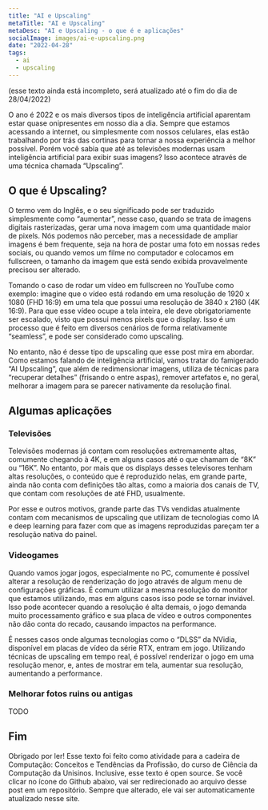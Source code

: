 ```yaml
---
title: "AI e Upscaling"
metaTitle: "AI e Upscaling"
metaDesc: "AI e Upscaling - o que é e aplicações"
socialImage: images/ai-e-upscaling.png
date: "2022-04-28"
tags:
  - ai
  - upscaling
---
```


(esse texto ainda está incompleto, será atualizado até o fim do dia de 28/04/2022)

O ano é 2022 e os mais diversos tipos de inteligência artificial aparentam estar quase onipresentes em nosso dia a dia. Sempre que estamos acessando a internet, ou simplesmente com nossos celulares, elas estão trabalhando por trás das cortinas para tornar a nossa experiência a melhor possível. Porém você sabia que até as televisões modernas usam inteligência artificial para exibir suas imagens? Isso acontece através de uma técnica chamada “Upscaling”.

## O que é Upscaling?

O termo vem do Inglês, e o seu significado pode ser traduzido simplesmente como “aumentar”, nesse caso, quando se trata de imagens digitais rasterizadas, gerar uma nova imagem com uma quantidade maior de pixels. Nós podemos não perceber, mas a necessidade de ampliar imagens é bem frequente, seja na hora de postar uma foto em nossas redes sociais, ou quando vemos um filme no computador e colocamos em fullscreen, o tamanho da imagem que está sendo exibida provavelmente precisou ser alterado.

Tomando o caso de rodar um vídeo em fullscreen no YouTube como exemplo: imagine que o vídeo está rodando em uma resolução de 1920 x 1080 (FHD 16:9) em uma tela que possui uma resolução de 3840 x 2160 (4K 16:9). Para que esse vídeo ocupe a tela inteira, ele deve obrigatoriamente ser escalado, visto que possui menos pixels que o display. Isso é um processo que é feito em diversos cenários de forma relativamente “seamless”, e pode ser considerado como upscaling.

No entanto, não é desse tipo de upscaling que esse post mira em abordar. Como estamos falando de inteligência artificial, vamos tratar do famigerado “AI Upscaling”, que além de redimensionar imagens, utiliza de técnicas para “recuperar detalhes” (frisando o entre aspas), remover artefatos e, no geral, melhorar a imagem para se parecer nativamente da resolução final.

## Algumas aplicações

### Televisões

Televisões modernas já contam com resoluções extremamente altas, comumente chegando à 4K, e em alguns casos até o que chamam de “8K” ou “16K”. No entanto, por mais que os displays desses televisores tenham altas resoluções, o conteúdo que é reproduzido nelas, em grande parte, ainda não conta com definições tão altas, como a maioria dos canais de TV, que contam com resoluções de até FHD, usualmente.

Por esse e outros motivos, grande parte das TVs vendidas atualmente contam com mecanismos de upscaling que utilizam de tecnologias como IA e deep learning para fazer com que as imagens reproduzidas pareçam ter a resolução nativa do painel.

### Videogames

Quando vamos jogar jogos, especialmente no PC, comumente é possível alterar a resolução de renderização do jogo através de algum menu de configurações gráficas. É comum utilizar a mesma resolução do monitor que estamos utilizando, mas em alguns casos isso pode se tornar inviável. Isso pode acontecer quando a resolução é alta demais, o jogo demanda muito processamento gráfico e sua placa de vídeo e outros componentes não dão conta do recado, causando impactos na performance.

É nesses casos onde algumas tecnologias como o “DLSS” da NVidia, disponível em placas de vídeo da série RTX, entram em jogo. Utilizando técnicas de upscaling em tempo real, é possível renderizar o jogo em uma resolução menor, e, antes de mostrar em tela, aumentar sua resolução, aumentando a performance.

### Melhorar fotos ruins ou antigas

TODO

## Fim

Obrigado por ler! Esse texto foi feito como atividade para a cadeira de Computação: Conceitos e Tendências da Profissão, do curso de Ciência da Computação da Unisinos.
Inclusive, esse texto é open source. Se você clicar no ícone do Github abaixo, vai ser redirecionado ao arquivo desse post em um repositório. Sempre que alterado, ele vai ser automaticamente atualizado nesse site.
